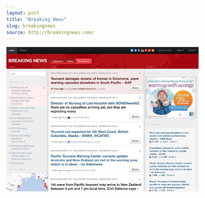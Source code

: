 ```yaml
---
layout: post
title: "Breaking News"
slug: breakingnews
source: http://breakingnews.com/
---
```


<img src="/assets/img/screenshots/breakingnews.jpg">
